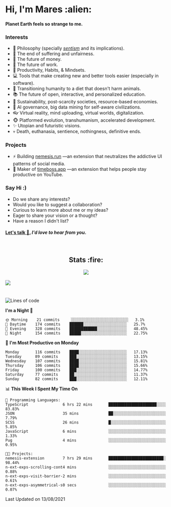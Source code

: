 <h1>Hi, I'm Mares :alien:</h1>

#### Planet Earth feels so strange to me.

### **Interests**

- 🌊 Philosophy (specially [_sentism_][sentismmedium] and its implications).
- 🎯 The end of suffering and unfairness.
- 💸 The future of money.
- 💼 The future of work.
- 🧠 Productivity, Habits, & Mindsets.
- 💻 Tools that make creating new and better tools easier (especially in software).
- 🥗 Transitioning humanity to a diet that doesn't harm animals.
- 📚 The future of open, interactive, and personalized education.
- 🌱 Sustainability, post-scarcity societies, resource-based economies.
- 🤖 AI governance, big data mining for self-aware civilizations.
- 👓 Virtual reality, mind uploading, virtual worlds, digitalization.
- 🐵 Platformed evolution, transhumanism, accelerated development.
- ✨ Utopian and futuristic visions.
- 💀 Death, euthanasia, sentience, nothingness, definitive ends.


### **Projects**

- ⚡ Building [nemesis.run](https://nemesis.run) —an extension that neutralizes the addictive UI patterns of social media.
- 💎 Maker of [timeboss.app](https://timeboss.app) —an extension that helps people stay productive on YouTube.


### **Say Hi :)**

- Do we share any interests?
- Would you like to suggest a collaboration?
- Curious to learn more about me or my ideas?
- Eager to share your vision or a thought?
- Have a reason I didn't list?

#### [Let's talk :wave:.](mailto:mareszhar@gmail.com) _I'd love to hear from you_.

[sentismmedium]: https://medium.com/@mareszhar/born-a-prisoner-a-reflection-about-life-its-struggles-and-a-plan-to-escape-d8566ce9b026

<br>

<h2 align="center">Stats :fire:</h2>

<div align="center">
  <img src="https://github-readme-streak-stats.herokuapp.com?user=mareszhar&theme=black-ice&hide_border=true&stroke=FFFFFF15&ring=DF8FFE&fire=DF8FFE&currStreakLabel=DF8FFE&background=1A232A&currStreakNum=86FFAB">
</div>

<!-- Add or remove this: &dates=B1AAB3FF at the end of the streak stats URL if they get bugged and aren't updating -->

<br>

<img src="https://activity-graph.herokuapp.com/graph?username=mareszhar&theme=nord&bg_color=00000000&color=979797&line=DF8FFE&point=00000000&area=true&hide_border=true">

<br>

<h1></h1>

<!--START_SECTION:waka-->
![Lines of code](https://img.shields.io/badge/From%20Hello%20World%20I%27ve%20Written-102581%20lines%20of%20code-blue)

**I'm a Night 🦉** 

```text
🌞 Morning    21 commits     ░░░░░░░░░░░░░░░░░░░░░░░░░   3.1% 
🌆 Daytime    174 commits    ██████░░░░░░░░░░░░░░░░░░░   25.7% 
🌃 Evening    328 commits    ████████████░░░░░░░░░░░░░   48.45% 
🌙 Night      154 commits    █████░░░░░░░░░░░░░░░░░░░░   22.75%

```
📅 **I'm Most Productive on Monday** 

```text
Monday       116 commits    ████░░░░░░░░░░░░░░░░░░░░░   17.13% 
Tuesday      89 commits     ███░░░░░░░░░░░░░░░░░░░░░░   13.15% 
Wednesday    107 commits    ████░░░░░░░░░░░░░░░░░░░░░   15.81% 
Thursday     106 commits    ████░░░░░░░░░░░░░░░░░░░░░   15.66% 
Friday       100 commits    ███░░░░░░░░░░░░░░░░░░░░░░   14.77% 
Saturday     77 commits     ██░░░░░░░░░░░░░░░░░░░░░░░   11.37% 
Sunday       82 commits     ███░░░░░░░░░░░░░░░░░░░░░░   12.11%

```


📊 **This Week I Spent My Time On** 

```text
💬 Programming Languages: 
TypeScript               6 hrs 22 mins       █████████████████████░░░░   83.83% 
JSON                     35 mins             ██░░░░░░░░░░░░░░░░░░░░░░░   7.79% 
SCSS                     26 mins             █░░░░░░░░░░░░░░░░░░░░░░░░   5.85% 
JavaScript               6 mins              ░░░░░░░░░░░░░░░░░░░░░░░░░   1.33% 
Pug                      4 mins              ░░░░░░░░░░░░░░░░░░░░░░░░░   0.95%

🐱‍💻 Projects: 
nemesis-extension        7 hrs 29 mins       ████████████████████████░   98.44% 
n-ext-exps-scrolling-cont4 mins              ░░░░░░░░░░░░░░░░░░░░░░░░░   0.88% 
n-ext-exps-visit-barrier-2 mins              ░░░░░░░░░░░░░░░░░░░░░░░░░   0.61% 
n-ext-exps-asymmetrical-s0 secs              ░░░░░░░░░░░░░░░░░░░░░░░░░   0.07%

```


 Last Updated on 13/08/2021
<!--END_SECTION:waka-->


